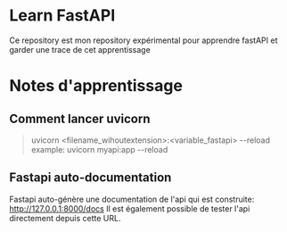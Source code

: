 # Learn FastAPI
Ce repository est mon repository expérimental pour apprendre fastAPI et garder une trace de cet apprentissage

# Notes d'apprentissage

## Comment lancer uvicorn
> uvicorn <filename_wihoutextension>:<variable_fastapi> --reload
example:
> uvicorn myapi:app --reload

## Fastapi auto-documentation
Fastapi auto-génère une documentation de l'api qui est construite: http://127.0.0.1:8000/docs
Il est également possible de tester l'api directement depuis cette URL.
